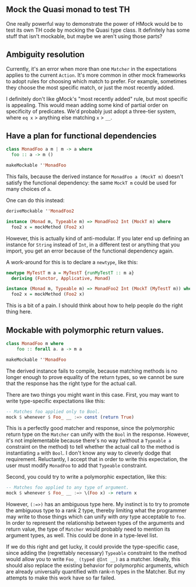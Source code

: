 ## Mock the Quasi monad to test TH

One really powerful way to demonstrate the power of HMock would be to test its
own TH code by mocking the Quasi type class.  It definitely has some stuff that
isn't mockable, but maybe we aren't using those parts?

## Ambiguity resolution

Currently, it's an error when more than one `Matcher` in the expectations
applies to the current `Action`.  It's more common in other mock frameworks to
adopt rules for choosing which match to prefer.  For example, sometimes they
choose the most specific match, or just the most recently added.

I definitely don't like gMock's "most recently added" rule, but most specific is
appealing.  This would mean adding some kind of partial order on specificity of
predicates.  We'd probably just adopt a three-tier system, where `eq x` >
anything else matching `x` > `__`.

## Have a plan for functional dependencies

``` haskell
class MonadFoo a m | m -> a where
  foo :: a -> m ()

makeMockable ''MonadFoo
```

This fails, because the derived instance for `MonadFoo a (MockT m)` doesn't
satisfy the functional dependency: the same `MockT m` could be used for many
choices of `a`.

One can do this instead:

``` haskell
deriveMockable ''MonadFoo2

instance (Monad m, Typeable m) => MonadFoo2 Int (MockT m) where
  foo2 x = mockMethod (Foo2 x)
```

However, this is actually kind of anti-modular.  If you later end up defining an
instance for `String` instead of `Int`, in a different test or anything that you
import, you get an error because of the functional dependency again.

A work-around for this is to declare a `newtype`, like this:

``` haskell
newtype MyTestT m a = MyTestT {runMyTestT :: m a}
  deriving (Functor, Applicative, Monad)

instance (Monad m, Typeable m) => MonadFoo2 Int (MockT (MyTestT m)) where
  foo2 x = mockMethod (Foo2 x)
```

This is a bit of a pain.  I should think about how to help people do the right
thing here.

## Mockable with polymorphic return values.

``` haskell
class MonadFoo m where
    foo :: forall a. a -> m a

makeMockable ''MonadFoo
```

The derived instance fails to compile, because matching methods is no longer
enough to prove equality of the return types, so we cannot be sure that the
response has the right type for the actual call.

There are two things you might want in this case.  First, you may want to write
type-specific expectations like this:

``` haskell
-- Matches foo applied only to Bool.
mock $ whenever $ Foo_ __ :=> const (return True)
```

This is a perfectly good matcher and response, since the polymorphic return
type on the `Matcher` can unify with the `Bool` in the response.  However, it's
not implementable because there's no way (without a `Typeable a` constraint on
the method) to tell whether the actual call to the method is instantiating `a`
with `Bool`.  I don't know any way to cleverly dodge that requirement.
Reluctantly, I accept that in order to write this expectation, the user must
modify `MonadFoo` to add that `Typeable` constraint.

Second, you could try to write a polymorphic expectation, like this:

``` haskell
-- Matches foo applied to any type of argument.
mock $ whenever $ Foo_ __ :=> \(Foo x) -> return x
```

However, `(:=>)` has an ambiguous type here.  My instinct is to try to promote
the ambiguous type to a rank 2 type, thereby limiting what the programmer may
write to those things which can unify with *any* type acceptable to `foo`.  In
order to represent the relationship between types of the arguments and return
value, the type of `Matcher` would probably need to mention its argument types,
as well.  This could be done in a type-level list.

If we do this right and get lucky, it could provide the type-specific case,
since adding the (regrettably necessary) `Typeable` constraint to the method
would allow you to write `Foo_ (typed @Int __)` as a matcher.  Ideally, this
should also replace the existing behavior for polymorphic arguments, which are
already universally quantified with rank-n types in the Matcher.  But my
attempts to make this work have so far failed.
